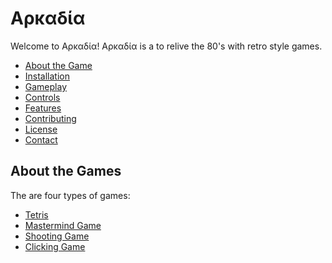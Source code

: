 # Αρκαδία

Welcome to Αρκαδία!
Αρκαδία is a to relive the 80's with retro style games.


- [About the Game](#about-the-game)
- [Installation](#installation)
- [Gameplay](#gameplay)
- [Controls](#controls)
- [Features](#features)
- [Contributing](#contributing)
- [License](#license)
- [Contact](#contact)



## About the Games

The are four types of games: 

- [Tetris](#Tetris)
- [Mastermind Game](#Master)
- [Shooting Game](#Shooting)
- [Clicking Game](#Clicking)

